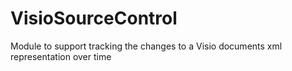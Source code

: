 # VisioSourceControl
Module to support tracking the changes to a Visio documents xml representation over time
